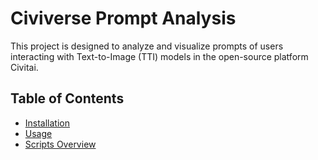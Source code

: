 # Civiverse Prompt Analysis

This project is designed to analyze and visualize prompts of users interacting with Text-to-Image (TTI) models in the open-source platform Civitai.

## Table of Contents

- [Installation](#installation)
- [Usage](#usage)
- [Scripts Overview](#scripts-overview)

